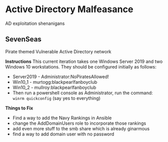 # Active Directory Malfeasance
AD exploitation shenanigans

## SevenSeas
Pirate themed Vulnerable Active Directory network

**Instructions**
This current iteration takes one Windows Server 2019 and two Windows 10 workstations. They should be configured initially as follows:
  - Server2019 - Administrator:NoPiratesAllowed!
  - Win10_1 - murtogg:blackpearlfanboyclub
  - Win10_2 - mullroy:blackpearlfanboyclub
  - Then run a powershell console as Administrator, run the command: `winrm quickconfig` (say yes to everything)


**Things to Fix**
 - Find a way to add the Navy Rankings in Ansible
 - change the AddDomainUsers role to incorporate those rankings
 - add even more stuff to the smb share which is already ginarmous
 - find a way to add domain user with no password
